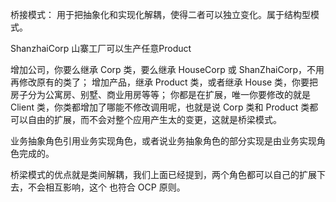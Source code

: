 桥接模式：
   用于把抽象化和实现化解耦，使得二者可以独立变化。属于结构型模式。
   
   ShanzhaiCorp 山寨工厂可以生产任意Product
   
   增加公司，你要么继承 Corp 类，要么继承 HouseCorp 或 ShanZhaiCorp，不用再修改原有的类了；
   增加产品，继承 Product 类，或者继承 House 类，你要把房子分为公寓房、别墅、商业用房等等；
   你都是在扩展，唯一你要修改的就是 Client 类，你类都增加了哪能不修改调用呢，也就是说 Corp 类和
   Product 类都可以自由的扩展，而不会对整个应用产生太的变更，这就是桥梁模式。
   
   业务抽象角色引用业务实现角色，或者说业务抽象角色的部分实现是由业务实现角色完成的。
   
   桥梁模式的优点就是类间解耦，我们上面已经提到，两个角色都可以自己的扩展下去，不会相互影响，这个
   也符合 OCP 原则。